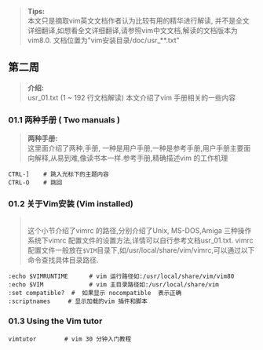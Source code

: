 ><b>Tips:</b><br>
    本文只是摘取vim英文文档作者认为比较有用的精华进行解读, 并不是全文详细翻译,如想看全文详细翻译,请参照vim中文文档,解读的文档版本为vim8.0. 文档位置为"vim安装目录/doc/usr_**.txt"

## 第二周   
><b>介绍:</b><br>
    usr_01.txt (1 ~ 192 行文档解读)
    本文介绍了vim 手册相关的一些内容

### 01.1 两种手册 ( Two manuals )

><b>两种手册:</b><br>
    这里面介绍了两种,手册, 一种是用户手册,一种是参考手册,用户手册主要面向解释,从易到难,像读书本一样.参考手册,精确描述vim 的工作机理

    CTRL-]    # 跳入光标下的主题内容
    CTRL-O    # 跳回
    

### 01.2 关于Vim安装 (Vim installed)

><b></b><br>
    这个小节介绍了vimrc 的路径,分别介绍了Unix, MS-DOS,Amiga 三种操作系统下vimrc 配置文件的设置方法,详情可以自行参考文档usr_01.txt. vimrc 配置文件一般放在`$VIM`目录下,如/usr/local/share/vim/vimrc,可以通过以下命令查找具体目录路径.

    :echo $VIMRUNTIME      # vim 运行路径如:/usr/local/share/vim/vim80
    :echo $VIM             # vim 主目录路径如:/usr/local/share/vim
    :set compatible?  #  如果显示 nocompatible  表示正确
    :scriptnames     # 显示加载的vim 插件和脚本

### 01.3 Using the Vim tutor
    vimtutor        # vim 30 分钟入门教程


